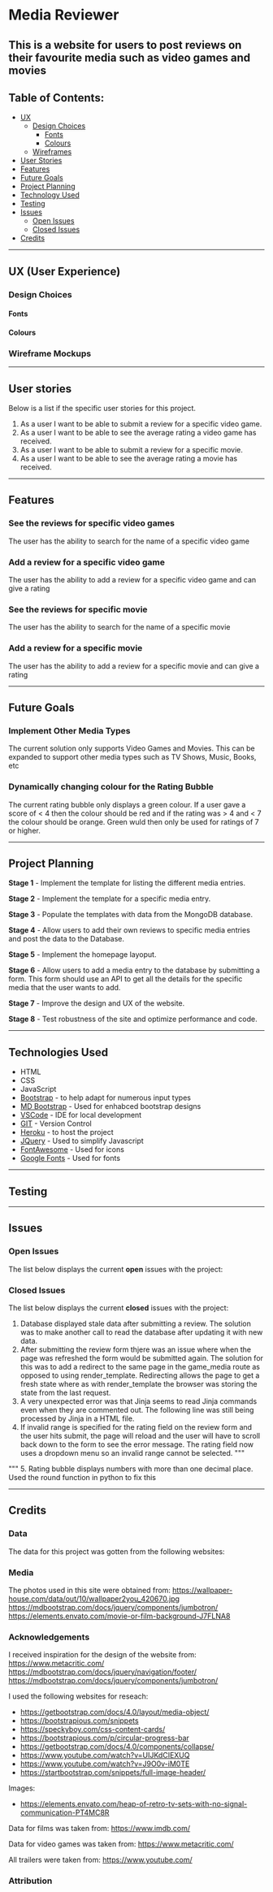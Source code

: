 # Media Reviewer

This is a website for users to post reviews on their favourite media such as video games and movies
---

## Table of Contents:

* [UX](#ux-user-experience)
    * [Design Choices](#design-choices)
        * [Fonts](#fonts)
        * [Colours](#colours)
    * [Wireframes](#wireframe-mockups)
* [User Stories](#user-stories)
* [Features](#features)
* [Future Goals](#future-goals)
* [Project Planning](#project-planning)
* [Technology Used](#technologies-used)
* [Testing](#testing)
* [Issues](#issues)
    * [Open Issues](#open-issues)
    * [Closed Issues](#closed-issues)
* [Credits](#credits)

---

## UX (User Experience)


### Design Choices

#### Fonts


#### Colours


### Wireframe Mockups


---

## User stories
Below is a list if the specific user stories for this project.
1. As a user I want to be able to submit a review for a specific video game.
2. As a user I want to be able to see the average rating a video game has received.
3. As a user I want to be able to submit a review for a specific movie.
4. As a user I want to be able to see the average rating a movie has received.

---

## Features

### See the reviews for specific video games
The user has the ability to search for the name of a specific video game

### Add a review for a specific video game
The user has the ability to add a review for a specific video game and can give a rating

### See the reviews for specific movie
The user has the ability to search for the name of a specific movie

### Add a review for a specific movie
The user has the ability to add a review for a specific movie and can give a rating


---

## Future Goals

### Implement Other Media Types
The current solution only supports Video Games and Movies. This can be expanded to support other media types such as TV Shows, Music, Books, etc

### Dynamically changing colour for the Rating Bubble
The current rating bubble only displays a green colour. If a user gave a score of < 4 then the colour should be red and if the rating was > 4 and < 7 the colour should be orange. Green wuld then only be used for ratings of 7 or higher.

---

## Project Planning

**Stage 1** - Implement the template for listing the different media entries.

**Stage 2** - Implement the template for a specific media entry.

**Stage 3** - Populate the templates with data from the MongoDB database.

**Stage 4** - Allow users to add their own reviews to specific media entries and post the data to the Database.

**Stage 5** - Implement the homepage layoput.

**Stage 6** - Allow users to add a media entry to the database by submitting a form. This form should use an API to get all the details for the specific media that the user wants to add.

**Stage 7** - Improve the design and UX of the website.

**Stage 8** - Test robustness of the site and optimize performance and code.

---

## Technologies Used

* HTML 
* CSS 
* JavaScript 
* [Bootstrap](https://getbootstrap.com/) - to help adapt for numerous input types
* [MD Bootstrap](https://mdbootstrap.com/md-bootstrap-cdn/) - Used for enhabced bootstrap designs
* [VSCode](https://code.visualstudio.com/) - IDE for local development
* [GIT](https://git-scm.com/) - Version Control
* [Heroku](https://heroku.com) - to host the project
* [JQuery](https://jquery.com) - Used to simplify Javascript
* [FontAwesome](https://fontawesome.com/) - Used for icons
* [Google Fonts](https://fonts.googleapis.com/) - Used for fonts
---


## Testing

---

## Issues

### Open Issues
The list below displays the current **open** issues with the project:



### Closed Issues

The list below displays the current **closed** issues with the project:

1. Database displayed stale data after submitting a review. The solution was to make another call to read the database after updating it with new data.
2. After submitting the review form thjere was an issue where when the page was refreshed the form would be submitted again. The solution for this was to add a redirect to the same page in the game_media route as opposed to using render_template. Redirecting allows the page to get a fresh state where as with render_template the browser was storing the state from the last request.
3. A very unexpected error was that Jinja seems to read Jinja commands even when they are commented out. The following line was still being processed by Jinja in a HTML file. 
4. If invalid range is specified for the rating field on the review form and the user hits submit, the page will reload and the user will have to scroll back down to the form to see the error message. The rating field now uses a dropdown menu so an invalid range cannot be selected.
"""
<!-- {{ render_field(form.rating) }} -->
"""
5. Rating bubble displays numbers with more than one decimal place. Used the round function in python to fix this

---

## Credits

### Data
The data for this project was gotten from the following websites:


### Media
The photos used in this site were obtained from:
https://wallpaper-house.com/data/out/10/wallpaper2you_420670.jpg
https://mdbootstrap.com/docs/jquery/components/jumbotron/
https://elements.envato.com/movie-or-film-background-J7FLNA8

### Acknowledgements
I received inspiration for the design of the website from:
https://www.metacritic.com/
https://mdbootstrap.com/docs/jquery/navigation/footer/
https://mdbootstrap.com/docs/jquery/components/jumbotron/

I used the following websites for reseach:
* https://getbootstrap.com/docs/4.0/layout/media-object/
* https://bootstrapious.com/snippets
* https://speckyboy.com/css-content-cards/
* https://bootstrapious.com/p/circular-progress-bar
* https://getbootstrap.com/docs/4.0/components/collapse/
* https://www.youtube.com/watch?v=UIJKdCIEXUQ
* https://www.youtube.com/watch?v=J9O0v-iM0TE
* https://startbootstrap.com/snippets/full-image-header/

Images:
* https://elements.envato.com/heap-of-retro-tv-sets-with-no-signal-communication-PT4MC8R

Data for films was taken from:
https://www.imdb.com/

Data for video games was taken from:
https://www.metacritic.com/

All trailers were taken from:
https://www.youtube.com/

### Attribution
